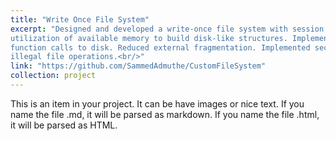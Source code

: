 ```yaml
---
title: "Write Once File System"
excerpt: "Designed and developed a write-once file system with session based semantics from scratch(in C). Made efficient
utilization of available memory to build disk-like structures. Implemented mount, unmount, read, write, open and close
function calls to disk. Reduced external fragmentation. Implemented secured policy to detect broken disk structure and
illegal file operations.<br/>"
link: "https://github.com/SammedAdmuthe/CustomFileSystem"
collection: project
---
```


This is an item in your project. It can be have images or nice text. If you name the file .md, it will be parsed as markdown. If you name the file .html, it will be parsed as HTML. 
